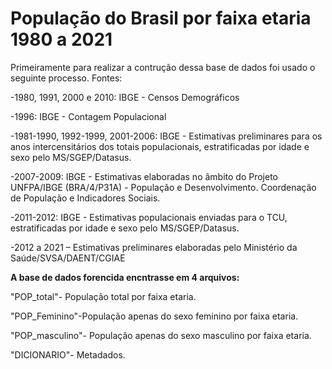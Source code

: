# População do Brasil por faixa etaria 1980 a 2021
Primeiramente para realizar a contrução dessa base de dados foi usado o seguinte processo. 
Fontes:

-1980, 1991, 2000 e 2010: IBGE - Censos Demográficos

-1996: IBGE - Contagem Populacional

-1981-1990, 1992-1999, 2001-2006: IBGE - Estimativas preliminares para os anos intercensitários dos totais populacionais, estratificadas por idade e sexo pelo MS/SGEP/Datasus.

-2007-2009: IBGE - Estimativas elaboradas no âmbito do Projeto UNFPA/IBGE (BRA/4/P31A) - População e Desenvolvimento. Coordenação de População e Indicadores Sociais.

-2011-2012: IBGE - Estimativas populacionais enviadas para o TCU, estratificadas por idade e sexo pelo MS/SGEP/Datasus.

-2012 a 2021 – Estimativas preliminares elaboradas pelo Ministério da Saúde/SVSA/DAENT/CGIAE


**A base de dados forencida encntrasse em 4 arquivos:**

"POP_total"- População total por faixa etaria. 

"POP_Feminino"-População apenas do sexo feminino por faixa etaria. 

"POP_masculino"- População apenas do sexo masculino por faixa etaria.

"DICIONARIO"- Metadados. 
